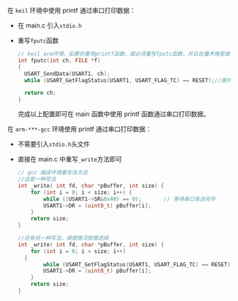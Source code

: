 在 `keil` 环境中使用 printf 通过串口打印数据：

- 在 main.c 引入`stdio.h`
- 重写`fputc`函数

  ```c
  // keil arm环境，如果你要用printf函数，就必须重写fputc函数，并且在魔术棒里面勾选使用Micro LIB
  int fputc(int ch, FILE *f)
  {
  	USART_SendData(USART1, ch);
  	while (USART_GetFlagStatus(USART1, USART_FLAG_TC) == RESET);//循环的判断串口是否发送完数据

  	return ch;
  }
  ```

  完成以上配置即可在 main 函数中使用 printf 函数通过串口打印数据。

在 `arm-***-gcc` 环境使用 printf 通过串口打印数据：

- 不需要引入`stdio.h`头文件
- 直接在 main.c 中重写`_write`方法即可

  ```c
  // gcc 编译环境重写该方法
  //这是一种写法
  int _write( int fd, char *pBuffer, int size) {
      for (int i = 0; i < size; i++) {
          while ((USART1->SR&0x40) == 0);		// 等待串口发送完毕
          USART1->DR = (uint8_t) pBuffer[i];
      }
      return size;
  }

  //还有另一种写法，根据情况按需选择
  int _write( int fd, char *pBuffer, int size) {
      for (int i = 0; i < size; i++)
  	{
          while (USART_GetFlagStatus(USART1, USART_FLAG_TC) == RESET);		// 等待串口发送完毕
          USART1->DR = (uint8_t) pBuffer[i];
      }
      return size;
  }
  ```

